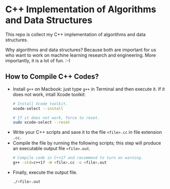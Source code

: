 # C++ Implementation of Algorithms and Data Structures

This repo is collect my C++ implementation of algorithms and data structures.

Why algorithms and data structures? Because both are important for us who want to work on machine learning research and engineering. More importantly, it is a lot of fun. :-)

## How to Compile C++ Codes?
- Install `g++` on Macbook: just type `g++` in Terminal and then execute it. If it does not work, intall Xcode toolkit:
  ```bash
  # Install Xcode toolkit.
  xcode-select --install

  # If it does not work, force to reset.
  sudo xcode-select --reset
  ```
- Write your C++ scripts and save it to the file `<file>.cc` in file extension `.cc`.
- Compile the file by running the following scripts; this step will produce an executable output file `<file>.out`.
  ```bash
  # Compile code in C++17 and recommend to turn on warning.
  g++ -std=c++17 -W <file>.cc -o <file>.out
  ```
- Finally, execute the output file.
  ```bash
  ./<file>.out
  ```
